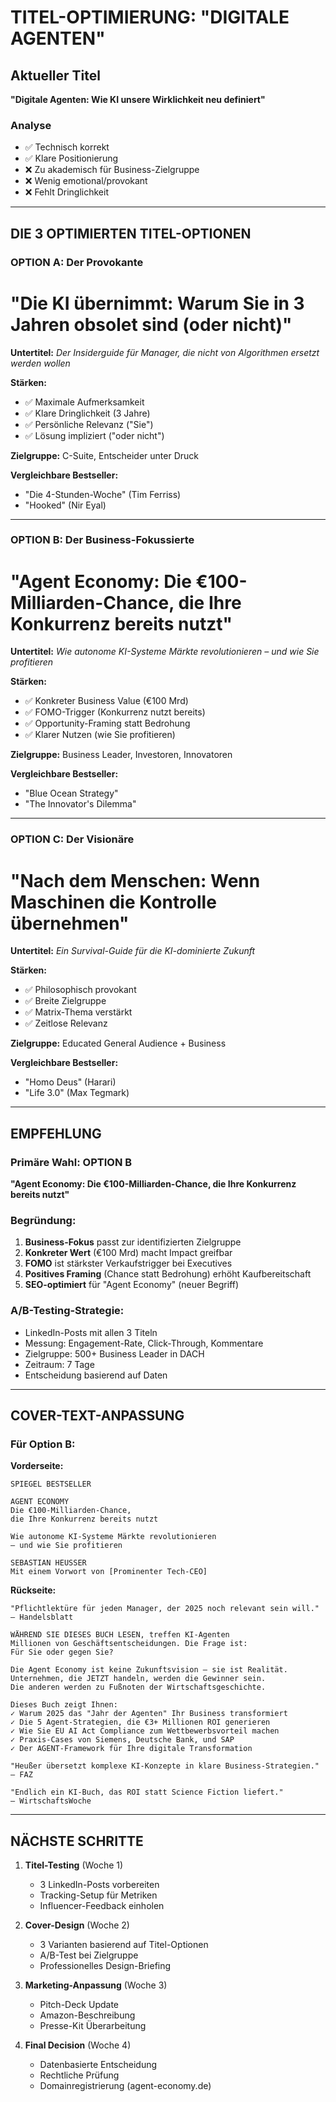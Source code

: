 # TITEL-OPTIMIERUNG: "DIGITALE AGENTEN"

## Aktueller Titel
**"Digitale Agenten: Wie KI unsere Wirklichkeit neu definiert"**

### Analyse
- ✅ Technisch korrekt
- ✅ Klare Positionierung
- ❌ Zu akademisch für Business-Zielgruppe
- ❌ Wenig emotional/provokant
- ❌ Fehlt Dringlichkeit

---

## DIE 3 OPTIMIERTEN TITEL-OPTIONEN

### OPTION A: Der Provokante
# **"Die KI übernimmt: Warum Sie in 3 Jahren obsolet sind (oder nicht)"**
**Untertitel:** *Der Insiderguide für Manager, die nicht von Algorithmen ersetzt werden wollen*

**Stärken:**
- ✅ Maximale Aufmerksamkeit
- ✅ Klare Dringlichkeit (3 Jahre)
- ✅ Persönliche Relevanz ("Sie")
- ✅ Lösung impliziert ("oder nicht")

**Zielgruppe:** C-Suite, Entscheider unter Druck

**Vergleichbare Bestseller:**
- "Die 4-Stunden-Woche" (Tim Ferriss)
- "Hooked" (Nir Eyal)

---

### OPTION B: Der Business-Fokussierte
# **"Agent Economy: Die €100-Milliarden-Chance, die Ihre Konkurrenz bereits nutzt"**
**Untertitel:** *Wie autonome KI-Systeme Märkte revolutionieren – und wie Sie profitieren*

**Stärken:**
- ✅ Konkreter Business Value (€100 Mrd)
- ✅ FOMO-Trigger (Konkurrenz nutzt bereits)
- ✅ Opportunity-Framing statt Bedrohung
- ✅ Klarer Nutzen (wie Sie profitieren)

**Zielgruppe:** Business Leader, Investoren, Innovatoren

**Vergleichbare Bestseller:**
- "Blue Ocean Strategy"
- "The Innovator's Dilemma"

---

### OPTION C: Der Visionäre
# **"Nach dem Menschen: Wenn Maschinen die Kontrolle übernehmen"**
**Untertitel:** *Ein Survival-Guide für die KI-dominierte Zukunft*

**Stärken:**
- ✅ Philosophisch provokant
- ✅ Breite Zielgruppe
- ✅ Matrix-Thema verstärkt
- ✅ Zeitlose Relevanz

**Zielgruppe:** Educated General Audience + Business

**Vergleichbare Bestseller:**
- "Homo Deus" (Harari)
- "Life 3.0" (Max Tegmark)

---

## EMPFEHLUNG

### Primäre Wahl: **OPTION B**
**"Agent Economy: Die €100-Milliarden-Chance, die Ihre Konkurrenz bereits nutzt"**

### Begründung:
1. **Business-Fokus** passt zur identifizierten Zielgruppe
2. **Konkreter Wert** (€100 Mrd) macht Impact greifbar
3. **FOMO** ist stärkster Verkaufstrigger bei Executives
4. **Positives Framing** (Chance statt Bedrohung) erhöht Kaufbereitschaft
5. **SEO-optimiert** für "Agent Economy" (neuer Begriff)

### A/B-Testing-Strategie:
- LinkedIn-Posts mit allen 3 Titeln
- Messung: Engagement-Rate, Click-Through, Kommentare
- Zielgruppe: 500+ Business Leader in DACH
- Zeitraum: 7 Tage
- Entscheidung basierend auf Daten

---

## COVER-TEXT-ANPASSUNG

### Für Option B:
**Vorderseite:**
```
SPIEGEL BESTSELLER

AGENT ECONOMY
Die €100-Milliarden-Chance,
die Ihre Konkurrenz bereits nutzt

Wie autonome KI-Systeme Märkte revolutionieren
– und wie Sie profitieren

SEBASTIAN HEUSSER
Mit einem Vorwort von [Prominenter Tech-CEO]
```

**Rückseite:**
```
"Pflichtlektüre für jeden Manager, der 2025 noch relevant sein will."
– Handelsblatt

WÄHREND SIE DIESES BUCH LESEN, treffen KI-Agenten
Millionen von Geschäftsentscheidungen. Die Frage ist:
Für Sie oder gegen Sie?

Die Agent Economy ist keine Zukunftsvision – sie ist Realität.
Unternehmen, die JETZT handeln, werden die Gewinner sein.
Die anderen werden zu Fußnoten der Wirtschaftsgeschichte.

Dieses Buch zeigt Ihnen:
✓ Warum 2025 das "Jahr der Agenten" Ihr Business transformiert
✓ Die 5 Agent-Strategien, die €3+ Millionen ROI generieren
✓ Wie Sie EU AI Act Compliance zum Wettbewerbsvorteil machen
✓ Praxis-Cases von Siemens, Deutsche Bank, und SAP
✓ Der AGENT-Framework für Ihre digitale Transformation

"Heußer übersetzt komplexe KI-Konzepte in klare Business-Strategien."
– FAZ

"Endlich ein KI-Buch, das ROI statt Science Fiction liefert."
– WirtschaftsWoche
```

---

## NÄCHSTE SCHRITTE

1. **Titel-Testing** (Woche 1)
   - 3 LinkedIn-Posts vorbereiten
   - Tracking-Setup für Metriken
   - Influencer-Feedback einholen

2. **Cover-Design** (Woche 2)
   - 3 Varianten basierend auf Titel-Optionen
   - A/B-Test bei Zielgruppe
   - Professionelles Design-Briefing

3. **Marketing-Anpassung** (Woche 3)
   - Pitch-Deck Update
   - Amazon-Beschreibung
   - Presse-Kit Überarbeitung

4. **Final Decision** (Woche 4)
   - Datenbasierte Entscheidung
   - Rechtliche Prüfung
   - Domainregistrierung (agent-economy.de)